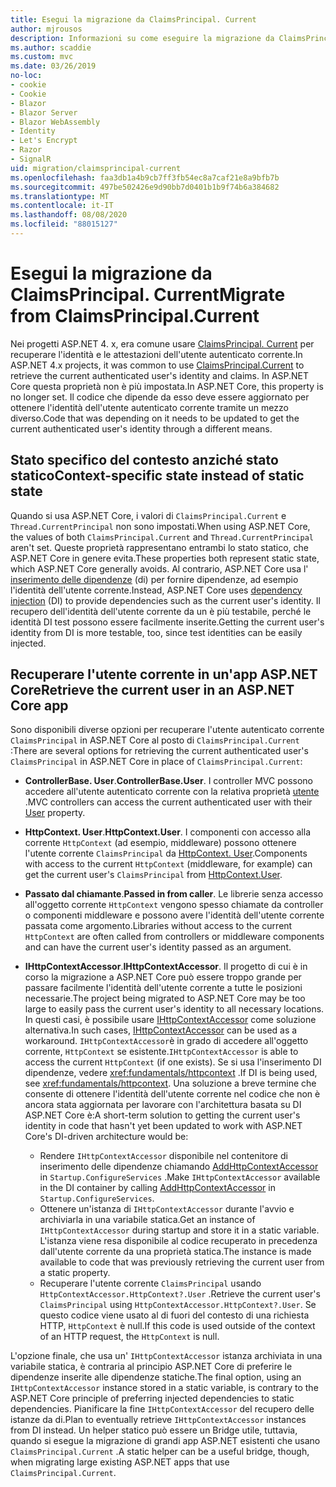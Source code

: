 ```yaml
---
title: Esegui la migrazione da ClaimsPrincipal. Current
author: mjrousos
description: Informazioni su come eseguire la migrazione da ClaimsPrincipal. Current per recuperare l'identità dell'utente autenticato corrente e le attestazioni in ASP.NET Core.
ms.author: scaddie
ms.custom: mvc
ms.date: 03/26/2019
no-loc:
- cookie
- Cookie
- Blazor
- Blazor Server
- Blazor WebAssembly
- Identity
- Let's Encrypt
- Razor
- SignalR
uid: migration/claimsprincipal-current
ms.openlocfilehash: faa3db1a4b9cb7ff3fb54ec8a7caf21e8a9bfb7b
ms.sourcegitcommit: 497be502426e9d90bb7d0401b1b9f74b6a384682
ms.translationtype: MT
ms.contentlocale: it-IT
ms.lasthandoff: 08/08/2020
ms.locfileid: "88015127"
---
```

# <a name="migrate-from-claimsprincipalcurrent"></a><span data-ttu-id="416cf-103">Esegui la migrazione da ClaimsPrincipal. Current</span><span class="sxs-lookup"><span data-stu-id="416cf-103">Migrate from ClaimsPrincipal.Current</span></span>

<span data-ttu-id="416cf-104">Nei progetti ASP.NET 4. x, era comune usare [ClaimsPrincipal. Current](/dotnet/api/system.security.claims.claimsprincipal.current) per recuperare l'identità e le attestazioni dell'utente autenticato corrente.</span><span class="sxs-lookup"><span data-stu-id="416cf-104">In ASP.NET 4.x projects, it was common to use [ClaimsPrincipal.Current](/dotnet/api/system.security.claims.claimsprincipal.current) to retrieve the current authenticated user's identity and claims.</span></span> <span data-ttu-id="416cf-105">In ASP.NET Core questa proprietà non è più impostata.</span><span class="sxs-lookup"><span data-stu-id="416cf-105">In ASP.NET Core, this property is no longer set.</span></span> <span data-ttu-id="416cf-106">Il codice che dipende da esso deve essere aggiornato per ottenere l'identità dell'utente autenticato corrente tramite un mezzo diverso.</span><span class="sxs-lookup"><span data-stu-id="416cf-106">Code that was depending on it needs to be updated to get the current authenticated user's identity through a different means.</span></span>

## <a name="context-specific-state-instead-of-static-state"></a><span data-ttu-id="416cf-107">Stato specifico del contesto anziché stato statico</span><span class="sxs-lookup"><span data-stu-id="416cf-107">Context-specific state instead of static state</span></span>

<span data-ttu-id="416cf-108">Quando si usa ASP.NET Core, i valori di `ClaimsPrincipal.Current` e `Thread.CurrentPrincipal` non sono impostati.</span><span class="sxs-lookup"><span data-stu-id="416cf-108">When using ASP.NET Core, the values of both `ClaimsPrincipal.Current` and `Thread.CurrentPrincipal` aren't set.</span></span> <span data-ttu-id="416cf-109">Queste proprietà rappresentano entrambi lo stato statico, che ASP.NET Core in genere evita.</span><span class="sxs-lookup"><span data-stu-id="416cf-109">These properties both represent static state, which ASP.NET Core generally avoids.</span></span> <span data-ttu-id="416cf-110">Al contrario, ASP.NET Core usa l' [inserimento delle dipendenze](xref:fundamentals/dependency-injection) (di) per fornire dipendenze, ad esempio l'identità dell'utente corrente.</span><span class="sxs-lookup"><span data-stu-id="416cf-110">Instead, ASP.NET Core uses [dependency injection](xref:fundamentals/dependency-injection) (DI) to provide dependencies such as the current user's identity.</span></span> <span data-ttu-id="416cf-111">Il recupero dell'identità dell'utente corrente da un è più testabile, perché le identità DI test possono essere facilmente inserite.</span><span class="sxs-lookup"><span data-stu-id="416cf-111">Getting the current user's identity from DI is more testable, too, since test identities can be easily injected.</span></span>

## <a name="retrieve-the-current-user-in-an-aspnet-core-app"></a><span data-ttu-id="416cf-112">Recuperare l'utente corrente in un'app ASP.NET Core</span><span class="sxs-lookup"><span data-stu-id="416cf-112">Retrieve the current user in an ASP.NET Core app</span></span>

<span data-ttu-id="416cf-113">Sono disponibili diverse opzioni per recuperare l'utente autenticato corrente `ClaimsPrincipal` in ASP.NET Core al posto di `ClaimsPrincipal.Current` :</span><span class="sxs-lookup"><span data-stu-id="416cf-113">There are several options for retrieving the current authenticated user's `ClaimsPrincipal` in ASP.NET Core in place of `ClaimsPrincipal.Current`:</span></span>

* <span data-ttu-id="416cf-114">**ControllerBase. User**.</span><span class="sxs-lookup"><span data-stu-id="416cf-114">**ControllerBase.User**.</span></span> <span data-ttu-id="416cf-115">I controller MVC possono accedere all'utente autenticato corrente con la relativa proprietà [utente](/dotnet/api/microsoft.aspnetcore.mvc.controllerbase.user) .</span><span class="sxs-lookup"><span data-stu-id="416cf-115">MVC controllers can access the current authenticated user with their [User](/dotnet/api/microsoft.aspnetcore.mvc.controllerbase.user) property.</span></span>
* <span data-ttu-id="416cf-116">**HttpContext. User**.</span><span class="sxs-lookup"><span data-stu-id="416cf-116">**HttpContext.User**.</span></span> <span data-ttu-id="416cf-117">I componenti con accesso alla corrente `HttpContext` (ad esempio, middleware) possono ottenere l'utente corrente `ClaimsPrincipal` da [HttpContext. User](/dotnet/api/microsoft.aspnetcore.http.httpcontext.user).</span><span class="sxs-lookup"><span data-stu-id="416cf-117">Components with access to the current `HttpContext` (middleware, for example) can get the current user's `ClaimsPrincipal` from [HttpContext.User](/dotnet/api/microsoft.aspnetcore.http.httpcontext.user).</span></span>
* <span data-ttu-id="416cf-118">**Passato dal chiamante**.</span><span class="sxs-lookup"><span data-stu-id="416cf-118">**Passed in from caller**.</span></span> <span data-ttu-id="416cf-119">Le librerie senza accesso all'oggetto corrente `HttpContext` vengono spesso chiamate da controller o componenti middleware e possono avere l'identità dell'utente corrente passata come argomento.</span><span class="sxs-lookup"><span data-stu-id="416cf-119">Libraries without access to the current `HttpContext` are often called from controllers or middleware components and can have the current user's identity passed as an argument.</span></span>
* <span data-ttu-id="416cf-120">**IHttpContextAccessor**.</span><span class="sxs-lookup"><span data-stu-id="416cf-120">**IHttpContextAccessor**.</span></span> <span data-ttu-id="416cf-121">Il progetto di cui è in corso la migrazione a ASP.NET Core può essere troppo grande per passare facilmente l'identità dell'utente corrente a tutte le posizioni necessarie.</span><span class="sxs-lookup"><span data-stu-id="416cf-121">The project being migrated to ASP.NET Core may be too large to easily pass the current user's identity to all necessary locations.</span></span> <span data-ttu-id="416cf-122">In questi casi, è possibile usare [IHttpContextAccessor](/dotnet/api/microsoft.aspnetcore.http.ihttpcontextaccessor) come soluzione alternativa.</span><span class="sxs-lookup"><span data-stu-id="416cf-122">In such cases, [IHttpContextAccessor](/dotnet/api/microsoft.aspnetcore.http.ihttpcontextaccessor) can be used as a workaround.</span></span> <span data-ttu-id="416cf-123">`IHttpContextAccessor`è in grado di accedere all'oggetto corrente, `HttpContext` se esistente.</span><span class="sxs-lookup"><span data-stu-id="416cf-123">`IHttpContextAccessor` is able to access the current `HttpContext` (if one exists).</span></span> <span data-ttu-id="416cf-124">Se si usa l'inserimento DI dipendenze, vedere <xref:fundamentals/httpcontext> .</span><span class="sxs-lookup"><span data-stu-id="416cf-124">If DI is being used, see <xref:fundamentals/httpcontext>.</span></span> <span data-ttu-id="416cf-125">Una soluzione a breve termine che consente di ottenere l'identità dell'utente corrente nel codice che non è ancora stata aggiornata per lavorare con l'architettura basata su DI ASP.NET Core è:</span><span class="sxs-lookup"><span data-stu-id="416cf-125">A short-term solution to getting the current user's identity in code that hasn't yet been updated to work with ASP.NET Core's DI-driven architecture would be:</span></span>

  * <span data-ttu-id="416cf-126">Rendere `IHttpContextAccessor` disponibile nel contenitore di inserimento delle dipendenze chiamando [AddHttpContextAccessor](https://github.com/aspnet/Hosting/issues/793) in `Startup.ConfigureServices` .</span><span class="sxs-lookup"><span data-stu-id="416cf-126">Make `IHttpContextAccessor` available in the DI container by calling [AddHttpContextAccessor](https://github.com/aspnet/Hosting/issues/793) in `Startup.ConfigureServices`.</span></span>
  * <span data-ttu-id="416cf-127">Ottenere un'istanza di `IHttpContextAccessor` durante l'avvio e archiviarla in una variabile statica.</span><span class="sxs-lookup"><span data-stu-id="416cf-127">Get an instance of `IHttpContextAccessor` during startup and store it in a static variable.</span></span> <span data-ttu-id="416cf-128">L'istanza viene resa disponibile al codice recuperato in precedenza dall'utente corrente da una proprietà statica.</span><span class="sxs-lookup"><span data-stu-id="416cf-128">The instance is made available to code that was previously retrieving the current user from a static property.</span></span>
  * <span data-ttu-id="416cf-129">Recuperare l'utente corrente `ClaimsPrincipal` usando `HttpContextAccessor.HttpContext?.User` .</span><span class="sxs-lookup"><span data-stu-id="416cf-129">Retrieve the current user's `ClaimsPrincipal` using `HttpContextAccessor.HttpContext?.User`.</span></span> <span data-ttu-id="416cf-130">Se questo codice viene usato al di fuori del contesto di una richiesta HTTP, `HttpContext` è null.</span><span class="sxs-lookup"><span data-stu-id="416cf-130">If this code is used outside of the context of an HTTP request, the `HttpContext` is null.</span></span>

<span data-ttu-id="416cf-131">L'opzione finale, che usa un' `IHttpContextAccessor` istanza archiviata in una variabile statica, è contraria al principio ASP.NET Core di preferire le dipendenze inserite alle dipendenze statiche.</span><span class="sxs-lookup"><span data-stu-id="416cf-131">The final option, using an `IHttpContextAccessor` instance stored in a static variable, is contrary to the ASP.NET Core principle of preferring injected dependencies to static dependencies.</span></span> <span data-ttu-id="416cf-132">Pianificare la fine `IHttpContextAccessor` del recupero delle istanze da di.</span><span class="sxs-lookup"><span data-stu-id="416cf-132">Plan to eventually retrieve `IHttpContextAccessor` instances from DI instead.</span></span> <span data-ttu-id="416cf-133">Un helper statico può essere un Bridge utile, tuttavia, quando si esegue la migrazione di grandi app ASP.NET esistenti che usano `ClaimsPrincipal.Current` .</span><span class="sxs-lookup"><span data-stu-id="416cf-133">A static helper can be a useful bridge, though, when migrating large existing ASP.NET apps that use `ClaimsPrincipal.Current`.</span></span>
